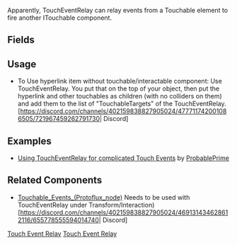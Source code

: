 <languages></languages> <translate> Apparently, TouchEventRelay can
relay events from a Touchable element to fire another ITouchable
component.

## Fields

## Usage

-   To Use hyperlink item without touchable/interactable component: Use
    TouchEventRelay. You put that on the top of your object, then put
    the hyperlink and other touchables as children (with no colliders on
    them) and add them to the list of "TouchableTargets" of the
    TouchEventRelay.
    \[<https://discord.com/channels/402159838827905024/477711742001086505/721967459262791730>\|
    Discord\]

## Examples

-   [Using TouchEventRelay for complicated Touch
    Events](https://www.youtube.com/watch?v=5n2veHi-CJU) by
    [ProbablePrime](User:ProbablePrime "wikilink")

## Related Components

-   [Touchable_Events_(Protoflux_node)](Touchable_Events_(Protoflux_node) "wikilink")
    Needs to be used with TouchEventRelay under Transform/Interaction)
    \[<https://discord.com/channels/402159838827905024/469131434628612116/655778555594014740>\|
    Discord\]

</translate>

[Touch Event Relay](Category:Components{{#translation:}} "wikilink")
[Touch Event
Relay](Category:Components:Transform:Interaction{{#translation:}} "wikilink")